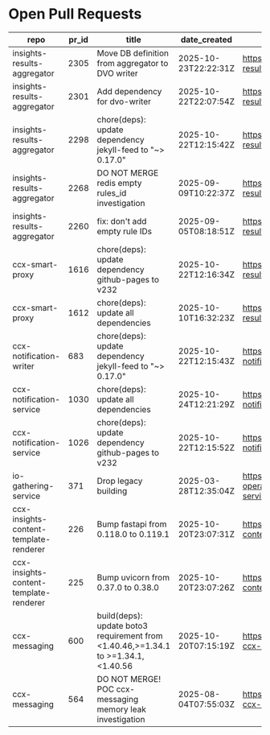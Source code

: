 # Open Pull Requests
repo | pr_id | title | date_created | url | author | ci_status
---|---|---|---|---|---|---
insights-results-aggregator | 2305 | Move DB definition from aggregator to DVO writer | 2025-10-23T22:22:31Z | https://github.com/RedHatInsights/insights-results-aggregator/pull/2305 | ikerreyes | ok
insights-results-aggregator | 2301 | Add dependency for dvo-writer | 2025-10-22T22:07:54Z | https://github.com/RedHatInsights/insights-results-aggregator/pull/2301 | ikerreyes | ok
insights-results-aggregator | 2298 | chore(deps): update dependency jekyll-feed to "~> 0.17.0" | 2025-10-22T12:15:42Z | https://github.com/RedHatInsights/insights-results-aggregator/pull/2298 | app/red-hat-konflux | failed
insights-results-aggregator | 2268 | DO NOT MERGE redis empty rules_id investigation | 2025-09-09T10:22:37Z | https://github.com/RedHatInsights/insights-results-aggregator/pull/2268 | Jakub007d | failed
insights-results-aggregator | 2260 | fix: don't add empty rule IDs | 2025-09-05T08:18:51Z | https://github.com/RedHatInsights/insights-results-aggregator/pull/2260 | juandspy | ok
ccx-smart-proxy | 1616 | chore(deps): update dependency github-pages to v232 | 2025-10-22T12:16:34Z | https://github.com/RedHatInsights/insights-results-smart-proxy/pull/1616 | app/red-hat-konflux | ok
ccx-smart-proxy | 1612 | chore(deps): update all dependencies | 2025-10-10T16:32:23Z | https://github.com/RedHatInsights/insights-results-smart-proxy/pull/1612 | app/red-hat-konflux | failed
ccx-notification-writer | 683 | chore(deps): update dependency jekyll-feed to "~> 0.17.0" | 2025-10-22T12:15:43Z | https://github.com/RedHatInsights/ccx-notification-writer/pull/683 | app/red-hat-konflux | failed
ccx-notification-service | 1030 | chore(deps): update all dependencies | 2025-10-24T12:21:29Z | https://github.com/RedHatInsights/ccx-notification-service/pull/1030 | app/red-hat-konflux | failed
ccx-notification-service | 1026 | chore(deps): update dependency github-pages to v232 | 2025-10-22T12:15:52Z | https://github.com/RedHatInsights/ccx-notification-service/pull/1026 | app/red-hat-konflux | failed
io-gathering-service | 371 | Drop legacy building | 2025-03-28T12:35:04Z | https://github.com/RedHatInsights/insights-operator-gathering-conditions-service/pull/371 | ikerreyes | failed
ccx-insights-content-template-renderer | 226 | Bump fastapi from 0.118.0 to 0.119.1 | 2025-10-20T23:07:31Z | https://github.com/RedHatInsights/insights-content-template-renderer/pull/226 | app/dependabot | failed
ccx-insights-content-template-renderer | 225 | Bump uvicorn from 0.37.0 to 0.38.0 | 2025-10-20T23:07:26Z | https://github.com/RedHatInsights/insights-content-template-renderer/pull/225 | app/dependabot | failed
ccx-messaging | 600 | build(deps): update boto3 requirement from <1.40.46,>=1.34.1 to >=1.34.1,<1.40.56 | 2025-10-20T07:15:19Z | https://github.com/RedHatInsights/insights-ccx-messaging/pull/600 | app/dependabot | failed
ccx-messaging | 564 | DO NOT MERGE! POC ccx-messaging memory leak investigation | 2025-08-04T07:55:03Z | https://github.com/RedHatInsights/insights-ccx-messaging/pull/564 | Jakub007d | failed

